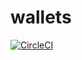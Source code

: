 # wallets
[![CircleCI](https://circleci.com/gh/CryptocracyExchange/wallets/tree/master.svg?style=svg)](https://circleci.com/gh/CryptocracyExchange/wallets/tree/master)
